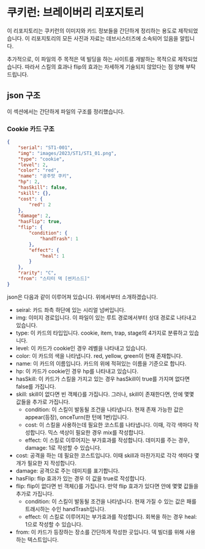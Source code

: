 # 쿠키런: 브레이버리 리포지토리

이 리포지토리는 쿠키런의 이미지와 카드 정보들을 간단하게 정리하는 용도로 제작되었습니다. 이 리포지토리의 모든 사진과 자료는 데브시스터즈에 소속되어 있음을 알립니다.

추가적으로, 이 파일의 주 목적은 덱 빌딩을 하는 사이트를 개발하는 목적으로 제작되었습니다. 따라서 스킬의 효과나 flip의 효과는 자세하게 기술되지 않았다는 점 양해 부탁드립니다.
  
## json 구조
이 섹션에서는 간단하게 파일의 구조를 정리했습니다.
### Cookie 카드 구조
```json
{
    "serial": "ST1-001",
    "img": "images/2023/ST1/ST1_01.png",
    "type": "cookie",
    "level": 2,
    "color": "red",
    "name": "공주맛 쿠키",
    "hp": 2,
    "hasSkill": false,
    "skill": {},
    "cost": {
        "red": 2
    },
    "damage": 2,
    "hasFlip": true,
    "flip": {
        "condition": {
            "handTrash": 1
        },
        "effect": {
            "heal": 1
        }
    },
    "rarity": "C",
    "from": "스타터 덱 [썬키스드]"
}
```
json은 다음과 같이 이루어져 있습니다. 위에서부터 소개하겠습니다.

- seiral: 카드 좌측 하단에 있는 시리얼 넘버입니다.
- img: 이미지 경로입니다. 이 파일이 있는 루트 경로에서부터 상대 경로로 나타내고 있습니다.
- type: 이 카드의 타입입니다. cookie, item, trap, stage의 4가지로 분류하고 있습니다.
- level: 이 카드가 cookie인 경우 레벨을 나타내고 있습니다.
- color: 이 카드의 색을 나타냅니다. red, yellow, green이 현재 존재합니다.
- name: 이 카드의 이름입니다. 카드의 위에 적혀있는 이름을 기준으로 합니다.
- hp: 이 카드가 cookie인 경우 hp를 나타내고 있습니다.
- hasSkill: 이 카드가 스킬을 가지고 있는 경우 hasSkill이 true를 가지며 없다면 false를 가집니다.
- skill: skill이 없다면 빈 객체{}를 가집니다. 그러나, skill이 존재한다면, 안에 몇몇 값들을 추가로 가집니다.
  - condition: 이 스킬이 발동될 조건을 나타냅니다. 현재 존재 가능한 값은 appear(등장), onceTurn(한 턴에 1번)입니다.
  - cost: 이 스킬을 사용하는데 필요한 코스트를 나타냅니다. 이때, 각각 색마다 작성합니다. 믹스 색상이 필요한 경우 mix를 작성합니다.
  - effect: 이 스킬로 이루어지는 부가효과를 작성합니다. 데미지를 주는 경우, damage: 1로 작성할 수 있습니다.
- cost: 공격을 하는 데 필요한 코스트입니다. 이때 skill과 마찬가지로 각각 색마다 몇 개가 필요한 지 작성합니다.
- damage: 공격으로 주는 데미지를 표기합니다.
- hasFlip: flip 효과가 있는 경우 이 값을 true로 작성합니다.
- flip: flip이 없다면 빈 객체{}를 가집니다. 만약 flip 효과가 있다면 안에 몇몇 값들을 추가로 가집니다.
  - condition: 이 스킬이 발동될 조건을 나타냅니다. 현재 가질 수 있는 값은 패를 트래시하는 수인 handTrash입니다.
  - effect: 이 스킬로 이루어지는 부가효과를 작성합니다. 회복을 하는 경우 heal: 1으로 작성할 수 있습니다.
- from: 이 카드가 등장하는 장소를 간단하게 작성한 곳입니다. 덱 빌더를 위해 사용하는 텍스트입니다.